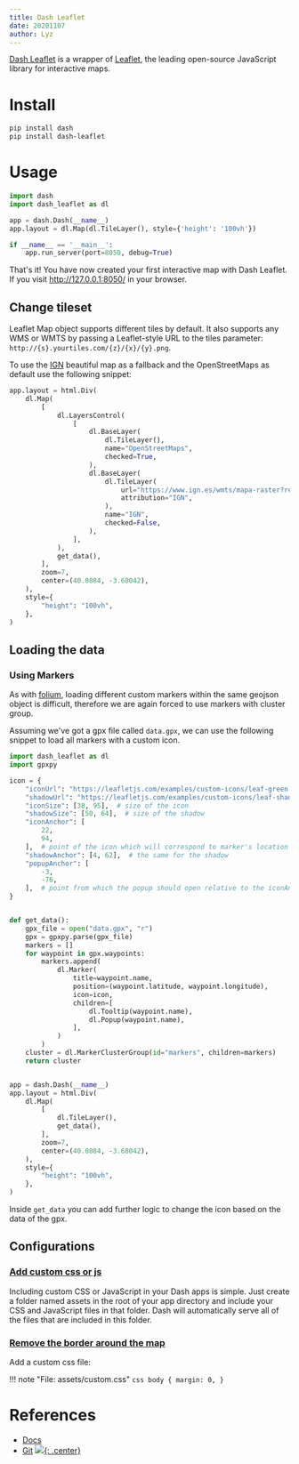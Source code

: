 ```yaml
---
title: Dash Leaflet
date: 20201107
author: Lyz
---
```


[Dash Leaflet](https://dash-leaflet.herokuapp.com/) is a wrapper of
[Leaflet](https://leafletjs.com/), the leading open-source JavaScript library
for interactive maps.

# Install

```bash
pip install dash
pip install dash-leaflet
```

# Usage

```python
import dash
import dash_leaflet as dl

app = dash.Dash(__name__)
app.layout = dl.Map(dl.TileLayer(), style={'height': '100vh'})

if __name__ == '__main__':
    app.run_server(port=8050, debug=True)
```
That's it! You have now created your first interactive map with Dash Leaflet. If
you visit http://127.0.0.1:8050/ in your browser.

## Change tileset

Leaflet Map object supports different tiles by default. It also supports any WMS
or WMTS by passing a Leaflet-style URL to the tiles parameter:
`http://{s}.yourtiles.com/{z}/{x}/{y}.png`.

To use the [IGN](https://www.ign.es/) beautiful map as a fallback and the
OpenStreetMaps as default use the following snippet:

```python
app.layout = html.Div(
    dl.Map(
        [
            dl.LayersControl(
                [
                    dl.BaseLayer(
                        dl.TileLayer(),
                        name="OpenStreetMaps",
                        checked=True,
                    ),
                    dl.BaseLayer(
                        dl.TileLayer(
                            url="https://www.ign.es/wmts/mapa-raster?request=getTile&layer=MTN&TileMatrixSet=GoogleMapsCompatible&TileMatrix={z}&TileCol={x}&TileRow={y}&format=image/jpeg",
                            attribution="IGN",
                        ),
                        name="IGN",
                        checked=False,
                    ),
                ],
            ),
            get_data(),
        ],
        zoom=7,
        center=(40.0884, -3.68042),
    ),
    style={
        "height": "100vh",
    },
)
```

## Loading the data

### Using Markers

As with [folium](folium.md), loading different custom markers within the same
geojson object is difficult, therefore we are again forced to use markers with
cluster group.

Assuming we've got a gpx file called `data.gpx`, we can use the following
snippet to load all markers with a custom icon.

```python
import dash_leaflet as dl
import gpxpy

icon = {
    "iconUrl": "https://leafletjs.com/examples/custom-icons/leaf-green.png",
    "shadowUrl": "https://leafletjs.com/examples/custom-icons/leaf-shadow.png",
    "iconSize": [38, 95],  # size of the icon
    "shadowSize": [50, 64],  # size of the shadow
    "iconAnchor": [
        22,
        94,
    ],  # point of the icon which will correspond to marker's location
    "shadowAnchor": [4, 62],  # the same for the shadow
    "popupAnchor": [
        -3,
        -76,
    ],  # point from which the popup should open relative to the iconAnchor
}


def get_data():
    gpx_file = open("data.gpx", "r")
    gpx = gpxpy.parse(gpx_file)
    markers = []
    for waypoint in gpx.waypoints:
        markers.append(
            dl.Marker(
                title=waypoint.name,
                position=(waypoint.latitude, waypoint.longitude),
                icon=icon,
                children=[
                    dl.Tooltip(waypoint.name),
                    dl.Popup(waypoint.name),
                ],
            )
        )
    cluster = dl.MarkerClusterGroup(id="markers", children=markers)
    return cluster


app = dash.Dash(__name__)
app.layout = html.Div(
    dl.Map(
        [
            dl.TileLayer(),
            get_data(),
        ],
        zoom=7,
        center=(40.0884, -3.68042),
    ),
    style={
        "height": "100vh",
    },
)
```

Inside `get_data` you can add further logic to change the icon based on the data
of the gpx.


## Configurations

### [Add custom css or js](https://dash.plotly.com/external-resources)

Including custom CSS or JavaScript in your Dash apps is simple. Just create
a folder named assets in the root of your app directory and include your CSS and
JavaScript files in that folder. Dash will automatically serve all of the files
that are included in this folder.

### [Remove the border around the map](https://community.plotly.com/t/how-to-remove-small-border-around-edge-of-app-layout/7933)

Add a custom css file:

!!! note "File: assets/custom.css"
    ```css
    body {
        margin: 0,
    }
    ```

# References

* [Docs](https://dash-leaflet.herokuapp.com/)
* [Git](https://github.com/thedirtyfew/dash-leaflet)
[![](not-by-ai.svg){: .center}](https://notbyai.fyi)
